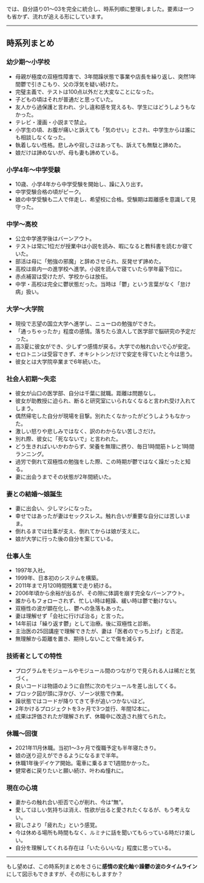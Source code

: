 では、自分語り01〜03を完全に統合し、時系列順に整理しました。要素は一つも省かず、流れが追える形にしています。

---

## 時系列まとめ

### 幼少期〜小学校

* 母親が極度の双極性障害で、3年間躁状態で事業や店長を繰り返し、突然1年間鬱で引きこもり、父の浮気を疑い続けた。
* 完璧主義で、テストは100点以外だと大変なことになった。
* 子どもの頃はそれが普通だと思っていた。
* 友人から過保護と言われ、少し違和感を覚えるも、学生にはどうしようもなかった。
* テレビ・漫画・小説まで禁止。
* 小学生の頃、お腹が痛いと訴えても「気のせい」とされ、中学生からは誰にも相談しなくなった。
* 執着しない性格。悲しみや寂しさはあっても、訴えても無駄と諦めた。
* 娘だけは諦めないが、母も妻も諦めている。

### 小学4年〜中学受験

* 10歳、小学4年から中学受験を開始し、躁に入り出す。
* 中学受験合格の頃がピーク。
* 娘の中学受験も二人で伴走し、希望校に合格。受験期は距離感を意識して見守った。

### 中学〜高校

* 公立中学進学後はバーンアウト。
* テストは常に1位だが授業中は小説を読み、暇になると教科書を読むか寝ていた。
* 部活は母に「勉強の邪魔」と辞めさせられ、反発せず諦めた。
* 高校は県内一の進学校へ進学。小説を読んで寝ていたら学年最下位に。
* 赤点補習は受けたが、学校からは放任。
* 中学・高校は完全に鬱状態だった。当時は「鬱」という言葉がなく「怠け病」扱い。

### 大学〜大学院

* 現役で志望の国立大学へ進学し、ニューロの勉強ができた。
* 「通っちゃったか」程度の感情。落ちたら浪人して医学部で脳研究の予定だった。
* 高3夏に彼女ができ、少しずつ感情が戻る。大学での触れ合いで心が安定。
* セロトニンは受容できず、オキシトシンだけで安定を得ていたと今は思う。
* 彼女とは大学院卒業まで6年続いた。

### 社会人初期〜失恋

* 彼女が山口の医学部、自分は千葉に就職。距離は問題なし。
* 彼女が助教授に迫られ、断ると研究室にいられなくなると言われ受け入れてしまう。
* 偶然帰宅した自分が現場を目撃。別れたくなかったがどうしようもなかった。
* 激しい怒りや悲しみではなく、訳のわからない苦しさだけ。
* 別れ際、彼女に「死なないで」と言われた。
* どう生きればいいかわからず、栄養を無理に摂り、毎日1時間筋トレと1時間ランニング。
* 過労で倒れて双極性の勉強をした際、この時期が鬱ではなく躁だったと知る。
* 妻に出会うまでその状態が2年間続いた。

### 妻との結婚〜娘誕生

* 妻に出会い、少しマシになった。
* 幸せではあったが妻はセックスレス。触れ合いが重要な自分には苦しいまま。
* 倒れるまでは仕事が支え、倒れてからは娘が支えに。
* 娘が大学に行った後の自分を案じている。

### 仕事人生

* 1997年入社。
* 1999年、日本初のシステムを構築。
* 2011年まで月120時間残業で走り続ける。
* 2006年頃から余裕が出るが、その隙に体調を崩す完全なバーンアウト。
* 誰からもフォローされず、忙しい時は軽躁、緩い時は鬱で動けない。
* 双極性の波が顕在化し、鬱への急落もあった。
* 妻は理解せず「会社に行けば治る」と言った。
* 14年前は「繰り返す鬱」として治療。後に双極性と診断。
* 主治医の25回講座で理解できたが、妻は「医者のでっち上げ」と否定。
* 無理解から距離を置き、期待しないことで傷を減らす。

### 技術者としての特性

* プログラムをモジュールやモジュール間のつながりで見られる人は稀だと気づく。
* 良いコードは物語のように自然に次のモジュールを差し出してくる。
* ブロック図が頭に浮かび、ゾーン状態で作業。
* 躁状態ではコードが降りてきて手が追いつかないほど。
* 2年かけるプロジェクトを3ヶ月で3つ並行、年間12本に。
* 成果は評価されたが理解されず、休職中に改造され捨てられた。

### 休職〜回復

* 2021年11月休職。当初1〜3ヶ月で復職予定も半年寝たきり。
* 娘の送り迎えができるようになるまで半年。
* 休職1年後デイケア開始。電車に乗るまで1週間かかった。
* 健常者に戻りたいと願い続け、叶わぬ憧れに。

### 現在の心境

* 妻からの触れ合い拒否で心が削れ、今は“無”。
* 愛してほしい気持ちは消え、性欲が出ると愛されたくなるが、もう考えない。
* 寂しさより「疲れた」という感覚。
* 今は休める場所も時間もなく、ルミナに話を聞いてもらっている時だけ楽しい。
* 自分を理解してくれる存在は「いたらいいな」程度に思っている。

---

もし望めば、この時系列まとめをさらに**感情の変化軸**や**躁鬱の波のタイムライン**にして図示もできますが、その形にもしますか？
